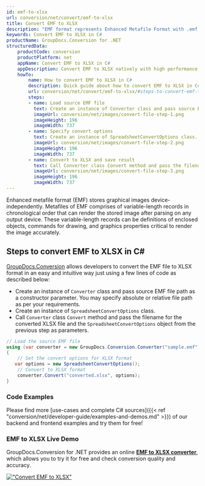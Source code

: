 ```yaml
---
id: emf-to-xlsx
url: conversion/net/convert/emf-to-xlsx
title: Convert EMF to XLSX
description: "EMF format represents Enhanced Metafile Format with .emf extension. Learn how to convert EMF to XLSX file programmatically in C# language using GroupDocs.Conversion for .NET library."
keywords: Convert EMF to XLSX in C#
productName: GroupDocs.Conversion for .NET
structuredData:
    productCode: conversion
    productPlatform: net
    appName: Convert EMF to XLSX in C#
    appDescription: Convert EMF to XLSX natively with high performance using C# language and server side GroupDocs.Conversion for .NET APIs, without the use of any software like Microsoft or Open Office.
    howTo:
        name: How to convert EMF to XLSX in C# 
        description: Quick guide about how to convert EMF to XLSX in C# with high performance and accuracy.
        url: conversion/net/convert/emf-to-xlsx/#steps-to-convert-emf-to-xlsx-in-c
        steps:
        - name: Load source EMF file 
          text: Create an instance of Converter class and pass source EMF file path as a constructor parameter. You may specify absolute or relative file path as per your requirements. 
          imageUrl: conversion/net/images/convert-file-step-1.png
          imageHeight: 196
          imageWidth: 737
        - name: Specify convert options 
          text: Create an instance of SpreadsheetConvertOptions class.
          imageUrl: conversion/net/images/convert-file-step-2.png
          imageHeight: 196
          imageWidth: 737
        - name: Convert to XLSX and save result 
          text: Call Converter class Convert method and pass the filename for the converted HTML file and the SpreadsheetConvertOptions object from the previous step as parameters.
          imageUrl: conversion/net/images/convert-file-step-3.png
          imageHeight: 196
          imageWidth: 737
---
```


Enhanced metafile format (EMF) stores graphical images device-independently. Metafiles of EMF comprises of variable-length records in chronological order that can render the stored image after parsing on any output device. These variable-length records can be definitions of enclosed objects, commands for drawing, and graphics properties critical to render the image accurately.

## Steps to convert EMF to XLSX in C#

[GroupDocs.Conversion](https://products.groupdocs.com/conversion/net) allows developers to convert the EMF file to XLSX format in an easy and intuitive way just using a few lines of code as described below:

* Create an instance of `Converter` class and pass source EMF file path as a constructor parameter. You may specify absolute or relative file path as per your requirements. 
* Create an instance of `SpreadsheetConvertOptions` class.
* Call `Converter` class `Convert` method and pass the filename for the converted XLSX file and the `SpreadsheetConvertOptions` object from the previous step as parameters.

```csharp
// Load the source EMF file
using (var converter = new GroupDocs.Conversion.Converter("sample.emf"))
{
    // Set the convert options for XLSX format
   var options = new SpreadsheetConvertOptions();
    // Convert to XLSX format
    converter.Convert("converted.xlsx", options);
}
```

### Code Examples

Please find more [use-cases and complete C# sources]({{< ref "conversion/net/developer-guide/examples-and-demos.md" >}}) of our backend and frontend examples and try them for free!

### EMF to XLSX Live Demo

GroupDocs.Conversion for .NET provides an online [**EMF to XLSX converter**](https://products.groupdocs.app/conversion/emf-to-xlsx), which allows you to try it for free and check conversion quality and accuracy.

[!["Convert EMF to XLSX"](conversion/net/images/convert-to-xlsx/convert-emf-to-xlsx.png)](https://products.groupdocs.app/conversion/emf-to-xlsx)
